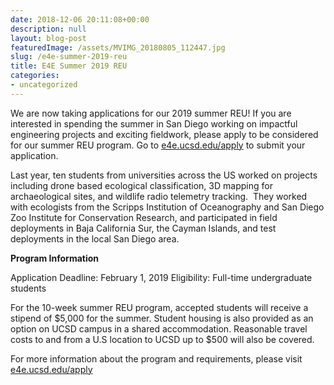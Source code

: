 ```yaml
---
date: 2018-12-06 20:11:08+00:00
description: null
layout: blog-post
featuredImage: /assets/MVIMG_20180805_112447.jpg
slug: /e4e-summer-2019-reu
title: E4E Summer 2019 REU
categories:
- uncategorized
---
```


We are now taking applications for our 2019 summer REU! If you are interested in spending the summer in San Diego working on impactful engineering projects and exciting fieldwork, please apply to be considered for our summer REU program. Go to [e4e.ucsd.edu/apply](http://e4e.ucsd.edu/apply) to submit your application.

Last year, ten students from universities across the US worked on projects including drone based ecological classification, 3D mapping for archaeological sites, and wildlife radio telemetry tracking.  They worked with ecologists from the Scripps Institution of Oceanography and San Diego Zoo Institute for Conservation Research, and participated in field deployments in Baja California Sur, the Cayman Islands, and test deployments in the local San Diego area.

**Program Information**

Application Deadline: February 1, 2019
Eligibility: Full-time undergraduate students

For the 10-week summer REU program, accepted students will receive a stipend of $5,000 for the summer. Student housing is also provided as an option on UCSD campus in a shared accommodation. Reasonable travel costs to and from a U.S location to UCSD up to $500 will also be covered.

For more information about the program and requirements, please visit [e4e.ucsd.edu/apply](http://e4e.ucsd.edu/apply)
